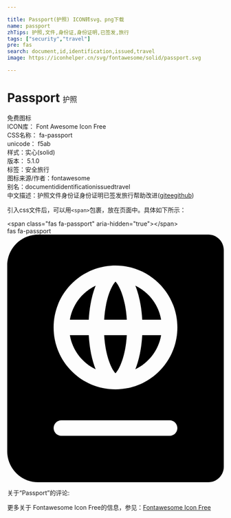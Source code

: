 ```yaml
---

title: Passport(护照) ICON转svg、png下载
name: passport
zhTips: 护照,文件,身份证,身份证明,已签发,旅行
tags: ["security","travel"]
pre: fas
search: document,id,identification,issued,travel
image: https://iconhelper.cn/svg/fontawesome/solid/passport.svg

---
```


# Passport  <small style="font-size: 60%;font-weight: 100">护照</small>


<div class="detail-page">
<p>
<span><span class="badge-success badge">免费图标</span> </span>
<br/>
<span>
ICON库：
<span class="badge-secondary badge">Font Awesome Icon Free</span> 
</span>
<br/>
<span>
CSS名称：
<span class="badge-secondary badge">fa-passport</span> 
</span>
<br/>
<span>
unicode：
<span class="badge-secondary badge">f5ab</span> 
<copy-btn content='f5ab' btn-title=""></copy-btn>
<copy-btn :content='String.fromCodePoint(parseInt("f5ab", 16))' btn-title="复制U"></copy-btn>
</span><br/><span>样式：<span class="badge-light badge">实心(solid)</span></span>
<br/>
<span>
版本：
<span class="badge-secondary badge">5.1.0</span> 
</span><br/><span>标签：<span class="badge-light badge"><router-link to="/tags/security.html">安全</router-link></span><span class="badge-light badge"><router-link to="/tags/travel.html">旅行</router-link></span></span>
<br/>
<span>图标来源/作者：<span class="badge-light badge">fontawesome</span></span> 
<br/>
<span>别名：<span class="badge-light badge">document</span><span class="badge-light badge">id</span><span class="badge-light badge">identification</span><span class="badge-light badge">issued</span><span class="badge-light badge">travel</span></span><br/><span class="zh-detail">中文描述：<span class="badge-primary badge">护照</span><span class="badge-primary badge">文件</span><span class="badge-primary badge">身份证</span><span class="badge-primary badge">身份证明</span><span class="badge-primary badge">已签发</span><span class="badge-primary badge">旅行</span><span class="help-link"><span>帮助改进</span>(<a href="https://gitee.com/liuwave/icon-helper/edit/master/json/fontawesome/solid/passport.json" target="_blank" rel="noopener noreferrer">gitee</a><a href="https://github.com/liuwave/icon-helper/edit/master/json/fontawesome/solid/passport.json" target="_blank" rel="noopener noreferrer">github</a></span>)</span><br/>
</p>
</div>
<div class="alert alert-dark">
  <i class="fas fa-passport fa-xs"></i>
  <i class="fas fa-passport fa-sm"></i>
  <i class="fas fa-passport fa-lg"></i>
  <i class="fas fa-passport fa-2x"></i>
  <i class="fas fa-passport fa-3x"></i>
  <i class="fas fa-passport fa-5x"></i>
  <i class="fas fa-passport fa-7x"></i>
</div>
<div>
  <p>引入css文件后，可以用<code>&lt;span&gt;</code>包裹，放在页面中。具体如下所示：    
  </p>
  <div class="alert alert-primary" style="font-size: 14px">
    &lt;span class="fas fa-passport" aria-hidden="true"&gt;&lt;/span&gt;
    <copy-btn content='<span class="fas fa-passport" aria-hidden="true"></span>'></copy-btn>
  </div>
  <div class="alert alert-secondary">
    <i class="fas fa-passport"
    style="font-size: 24px"
    aria-hidden="true"></i> fas fa-passport
    <copy-btn content="fas fa-passport" btn-title="复制图标名称"></copy-btn>
  </div>
</div>
<div id="svg" class="svg-wrap">
<svg xmlns="http://www.w3.org/2000/svg" viewBox="0 0 448 512"><path d="M129.62 176h39.09c1.49-27.03 6.54-51.35 14.21-70.41-27.71 13.24-48.02 39.19-53.3 70.41zm0 32c5.29 31.22 25.59 57.17 53.3 70.41-7.68-19.06-12.72-43.38-14.21-70.41h-39.09zM224 286.69c7.69-7.45 20.77-34.42 23.43-78.69h-46.87c2.67 44.26 15.75 71.24 23.44 78.69zM200.57 176h46.87c-2.66-44.26-15.74-71.24-23.43-78.69-7.7 7.45-20.78 34.43-23.44 78.69zm64.51 102.41c27.71-13.24 48.02-39.19 53.3-70.41h-39.09c-1.49 27.03-6.53 51.35-14.21 70.41zM416 0H64C28.65 0 0 28.65 0 64v384c0 35.35 28.65 64 64 64h352c17.67 0 32-14.33 32-32V32c0-17.67-14.33-32-32-32zm-80 416H112c-8.8 0-16-7.2-16-16s7.2-16 16-16h224c8.8 0 16 7.2 16 16s-7.2 16-16 16zm-112-96c-70.69 0-128-57.31-128-128S153.31 64 224 64s128 57.31 128 128-57.31 128-128 128zm41.08-214.41c7.68 19.06 12.72 43.38 14.21 70.41h39.09c-5.28-31.22-25.59-57.17-53.3-70.41z"/></svg>
</div>
<detail full-name='fa-passport'></detail>
<div>
<p>关于“Passport”的评论:</p>
</div>
<Vssue title="关于“Passport”的评论" ></Vssue>    
<div><p>更多关于  Fontawesome Icon Free的信息，参见：<a target="_blank" href="https://iconhelper.cn/fontawesome.html">Fontawesome Icon Free</a>
</p></div>
